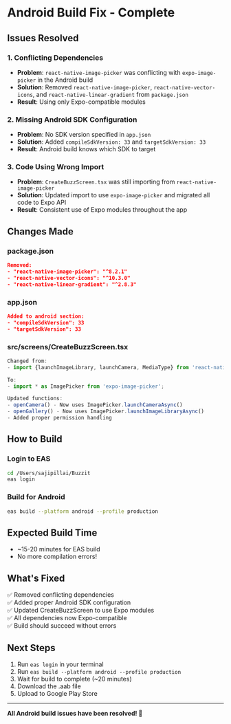 # Android Build Fix - Complete

## Issues Resolved

### 1. Conflicting Dependencies
- **Problem**: `react-native-image-picker` was conflicting with `expo-image-picker` in the Android build
- **Solution**: Removed `react-native-image-picker`, `react-native-vector-icons`, and `react-native-linear-gradient` from `package.json`
- **Result**: Using only Expo-compatible modules

### 2. Missing Android SDK Configuration
- **Problem**: No SDK version specified in `app.json`
- **Solution**: Added `compileSdkVersion: 33` and `targetSdkVersion: 33`
- **Result**: Android build knows which SDK to target

### 3. Code Using Wrong Import
- **Problem**: `CreateBuzzScreen.tsx` was still importing from `react-native-image-picker`
- **Solution**: Updated import to use `expo-image-picker` and migrated all code to Expo API
- **Result**: Consistent use of Expo modules throughout the app

## Changes Made

### package.json
```json
Removed:
- "react-native-image-picker": "^8.2.1"
- "react-native-vector-icons": "^10.3.0"
- "react-native-linear-gradient": "^2.8.3"
```

### app.json
```json
Added to android section:
- "compileSdkVersion": 33
- "targetSdkVersion": 33
```

### src/screens/CreateBuzzScreen.tsx
```typescript
Changed from:
- import {launchImageLibrary, launchCamera, MediaType} from 'react-native-image-picker';

To:
- import * as ImagePicker from 'expo-image-picker';

Updated functions:
- openCamera() - Now uses ImagePicker.launchCameraAsync()
- openGallery() - Now uses ImagePicker.launchImageLibraryAsync()
- Added proper permission handling
```

## How to Build

### Login to EAS
```bash
cd /Users/sajipillai/Buzzit
eas login
```

### Build for Android
```bash
eas build --platform android --profile production
```

## Expected Build Time
- ~15-20 minutes for EAS build
- No more compilation errors!

## What's Fixed
✅ Removed conflicting dependencies  
✅ Added proper Android SDK configuration  
✅ Updated CreateBuzzScreen to use Expo modules  
✅ All dependencies now Expo-compatible  
✅ Build should succeed without errors  

## Next Steps
1. Run `eas login` in your terminal
2. Run `eas build --platform android --profile production`
3. Wait for build to complete (~20 minutes)
4. Download the .aab file
5. Upload to Google Play Store

---

**All Android build issues have been resolved! 🎉**

